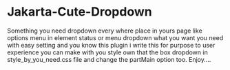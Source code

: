# Jakarta-Cute-Dropdown
Something you need dropdown every where place in yours page like options menu in element status or menu dropdown what you want you need with easy setting and you know this plugin i write this for purpose to user experience you can make with you style own that the box dropdown in style_by_you_need.css file and change the partMain option too. Enjoy....
